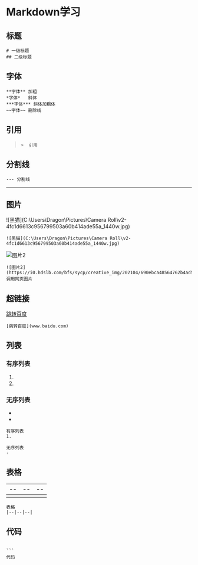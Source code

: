 # Markdown学习

## 标题

```
# 一级标题
## 二级标题
```



## 字体

```
**字体** 加粗
*字体*   斜体
***字体*** 斜体加粗体
~~字体~~ 删除线
```



## 引用

> ```
> >  引用
> ```



## 分割线

```
--- 分割线
```

---



## 图片

![黑猫](C:\Users\Dragon\Pictures\Camera Roll\v2-4fc1d6613c956799503a60b414ade55a_1440w.jpg) 

```
![黑猫](C:\Users\Dragon\Pictures\Camera Roll\v2-4fc1d6613c956799503a60b414ade55a_1440w.jpg)
```



![图片2](https://i0.hdslb.com/bfs/sycp/creative_img/202104/690ebca48564762b4ad5594cfdbcf3c9.jpg)

```
![图片2](https://i0.hdslb.com/bfs/sycp/creative_img/202104/690ebca48564762b4ad5594cfdbcf3c9.jpg)
调用网页图片
```



## 超链接

[跳转百度](www.baidu.com)

``` 
[跳转百度](www.baidu.com)
```



## 列表

### 有序列表

1. 
2.  

### 无序列表

- 
- 

``` 
有序列表
1. 

无序列表
- 
```



## 表格

| --   | --   | --   |
| ---- | ---- | ---- |
|      |      |      |

```
表格
|--|--|--|
```



## 代码

``` 
```



```
​```
代码
```

 